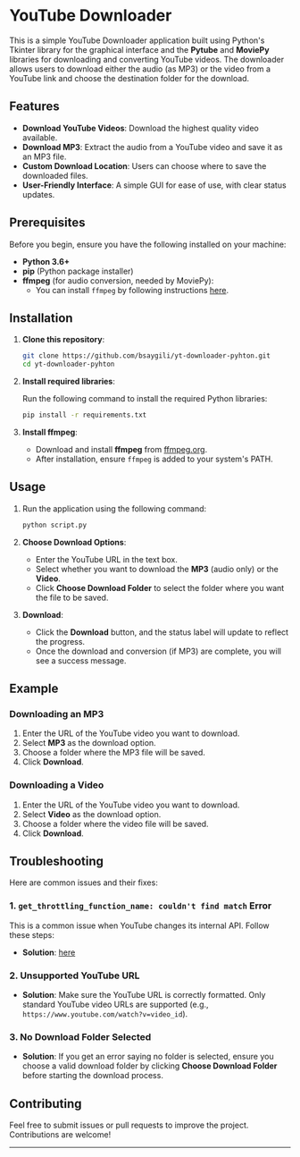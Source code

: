 # YouTube Downloader

This is a simple YouTube Downloader application built using Python's Tkinter library for the graphical interface and the **Pytube** and **MoviePy** libraries for downloading and converting YouTube videos. The downloader allows users to download either the audio (as MP3) or the video from a YouTube link and choose the destination folder for the download.

## Features

- **Download YouTube Videos**: Download the highest quality video available.
- **Download MP3**: Extract the audio from a YouTube video and save it as an MP3 file.
- **Custom Download Location**: Users can choose where to save the downloaded files.
- **User-Friendly Interface**: A simple GUI for ease of use, with clear status updates.

## Prerequisites

Before you begin, ensure you have the following installed on your machine:

- **Python 3.6+**
- **pip** (Python package installer)
- **ffmpeg** (for audio conversion, needed by MoviePy):
  - You can install `ffmpeg` by following instructions [here](https://ffmpeg.org/download.html).

## Installation

1. **Clone this repository**:

   ```bash
   git clone https://github.com/bsaygili/yt-downloader-pyhton.git
   cd yt-downloader-pyhton   
   ```

2. **Install required libraries**:

   Run the following command to install the required Python libraries:

   ```bash
   pip install -r requirements.txt
   ```


3. **Install ffmpeg**:
   - Download and install **ffmpeg** from [ffmpeg.org](https://ffmpeg.org/download.html).
   - After installation, ensure `ffmpeg` is added to your system's PATH.

## Usage

1. Run the application using the following command:

   ```bash
   python script.py
   ```

2. **Choose Download Options**:
   - Enter the YouTube URL in the text box.
   - Select whether you want to download the **MP3** (audio only) or the **Video**.
   - Click **Choose Download Folder** to select the folder where you want the file to be saved.

3. **Download**:
   - Click the **Download** button, and the status label will update to reflect the progress.
   - Once the download and conversion (if MP3) are complete, you will see a success message.

## Example

### Downloading an MP3

1. Enter the URL of the YouTube video you want to download.
2. Select **MP3** as the download option.
3. Choose a folder where the MP3 file will be saved.
4. Click **Download**.

### Downloading a Video

1. Enter the URL of the YouTube video you want to download.
2. Select **Video** as the download option.
3. Choose a folder where the video file will be saved.
4. Click **Download**.

## Troubleshooting

Here are common issues and their fixes:

### 1. **`get_throttling_function_name: couldn't find match` Error**

This is a common issue when YouTube changes its internal API. Follow these steps:

- **Solution**: [here](https://stackoverflow.com/a/71903013)


### 2. **Unsupported YouTube URL**

- **Solution**: Make sure the YouTube URL is correctly formatted. Only standard YouTube video URLs are supported (e.g., `https://www.youtube.com/watch?v=video_id`).

### 3. **No Download Folder Selected**

- **Solution**: If you get an error saying no folder is selected, ensure you choose a valid download folder by clicking **Choose Download Folder** before starting the download process.

## Contributing

Feel free to submit issues or pull requests to improve the project. Contributions are welcome!

---
